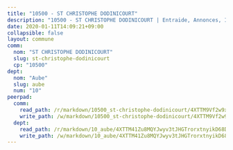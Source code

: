 ```yaml
---
title: "10500 - ST CHRISTOPHE DODINICOURT"
description: "10500 - ST CHRISTOPHE DODINICOURT | Entraide, Annonces, Initiatives"
date: 2020-01-11T14:09:21+09:00
collapsible: false
layout: commune
comm:
  nom: "ST CHRISTOPHE DODINICOURT"
  slug: st-christophe-dodinicourt
  cp: "10500"
dept:
  nom: "Aube"
  slug: aube
  num: "10"
peerpad:
  comm:
    read_path: /r/markdown/10500_st-christophe-dodinicourt/4XTTM9Vf2w9xaBGULDg2fenB4uqsS33Lov3dsWwf9Td1488Bd
    write_path: /w/markdown/10500_st-christophe-dodinicourt/4XTTM9Vf2w9xaBGULDg2fenB4uqsS33Lov3dsWwf9Td1488Bd-K3TgUMzKugz2pK9R1BAjVXrHYD8mtmsQhYLYJf3VCXrPCfgt5RVCvT9iGkbibJRPTfJwYkkjvoXs6oYGe4GVBon9f52g1sVCx2VxM1BXMiadzyzp6RSi8tybpKrJN18DSDooZBEs
  dept:
    read_path: /r/markdown/10_aube/4XTTM41Zu8MQYJwyv3tJHGTrorxtnyikD68DsVemyiZk3ThMz
    write_path: /w/markdown/10_aube/4XTTM41Zu8MQYJwyv3tJHGTrorxtnyikD68DsVemyiZk3ThMz-K3TgTmGUJaeXhcyrKr3gXoqmq82GkfYoTwSCbr39jXo2qoiz4eMZ1zWf94tEK8PkgCEQwZ6j878iec7q7nyW22BbTVtKr2C3mJwkjMoqhPxRA9brvyfx2cZBiMVgJntTtrf7GrDW
---
```


